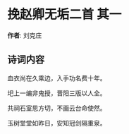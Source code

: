 # 挽赵卿无垢二首  其一

**作者**: 刘克庄

## 诗词内容

血衣尚在久乘边，入手功名费十年。

圯上一编非鬼授，晋阳三版以人全。

共祠石室思方切，不画云台命使然。

玉树堂堂如昨日，安知冠剑隔重泉。

